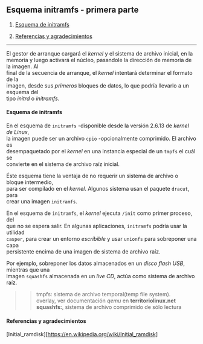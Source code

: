 ## Esquema initramfs - primera parte

1. [Esquema de initramfs](#i1)

2. [Referencias y agradecimientos](#i2)

---

El gestor de arranque cargará el _kernel_ y el sistema de archivo inicial, en la  
memoria y luego activará el núcleo, pasandole la dirección de memoria de la imagen. Al  
final de la secuencia de arranque, el _kernel_ intentará determinar el formato de la  
imagen, desde sus _primeros_ bloques de datos, lo que podría llevarlo a un esquema del  
tipo _initrd_ o _initramfs_.  


#### <a name="i1"></a>Esquema de initramfs

En el esquema de `initramfs` -disponible desde la versión 2.6.13 de _kernel de Linux_,  
la imagen puede ser un archivo `cpio` -opcionalmente comprimido. El archivo es  
desempaquetado por el _kernel_ en una instancia especial de un `tmpfs` el cuál se  
convierte en el sistema de archivo raíz inicial.  

Éste esquema tiene la ventaja de no requerir un sistema de archivo o bloque intermedio,  
para ser compilado en el _kernel_. Algunos sistema usan el paquete `dracut`, para  
crear una imagen `initramfs`.

En el esquema de `initramfs`, el _kernel_ ejecuta `/init` como primer proceso, del  
que no se espera salir. En algunas aplicaciones, `initramfs` podría usar la utilidad  
`casper`, para crear un entorno _escribible_ y usar `unionfs` para sobreponer una capa  
persistente encima de una imagen de sistema de archivo raíz.  

Por ejemplo, sobreponer los datos almacenados en un _disco flash USB_, mientras que una  
imagen `squashfs`  almacenada en un _live CD_, actúa como sistema de archivo raíz.  

>> tmpfs: sistema de archivo temporal(temp file system).  
>> overlay, ver documentación _qemu_ en __territoriolinux.net__  
>> __squashfs:__, sistema de archivo comprimido de sólo lectura  

#### <a name="i2">Referencias y agradecimientos</a>
[Initial_ramdisk][https://en.wikipedia.org/wiki/Initial_ramdisk]
